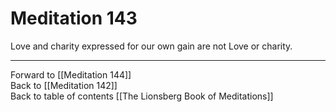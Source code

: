 # Meditation 143

Love and charity expressed for our own gain are not Love or charity. 

___

Forward to [[Meditation 144]]  
Back to [[Meditation 142]]  
Back to table of contents [[The Lionsberg Book of Meditations]]  